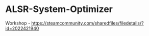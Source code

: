 # ALSR-System-Optimizer
Workshop - https://steamcommunity.com/sharedfiles/filedetails/?id=2022421940
